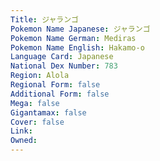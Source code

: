 ```yaml
---
﻿Title: ジャランゴ
Pokemon Name Japanese: ジャランゴ
Pokemon Name German: Mediras
Pokemon Name English: Hakamo-o
Language Card: Japanese
National Dex Number: 783
Region: Alola
Regional Form: false
Additional Form: false
Mega: false
Gigantamax: false
Cover: false
Link: 
Owned: 
---
```

